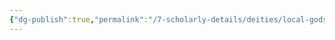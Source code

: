 ```yaml
---
{"dg-publish":true,"permalink":"/7-scholarly-details/deities/local-gods/balim/","noteIcon":""}
---
```


